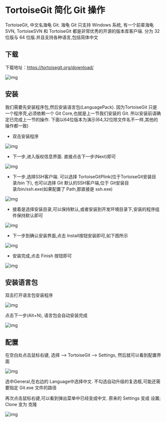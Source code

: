 # TortoiseGit 简化 Git 操作

TortoiseGit, 中文名海龟 Git. 海龟 Git 只支持 Windows 系统, 有一个前辈海龟 SVN, TortoiseSVN 和 TortoiseGit 都是非常优秀的开源的版本库客户端. 分为 32 位版与 64 位版.并且支持各种语言,包括简体中文

## 下载

下载地址：https://tortoisegit.org/download/

![img](../assets/Lusifer1511792468.png)

## 安装

我们需要先安装程序包,然后安装语言包(LanguagePack). 因为TortoiseGit 只是一个程序壳,必须依赖一个 Git Core,也就是上一节我们安装的 Git. 所以安装前请确定已完成上一节的操作. 下面以64位版本为演示(64,32位除文件名不一样,其他的操作都一致)

- 双击安装程序

![img](../assets/203_tgitWizard.png)

- 下一步,进入版权信息界面. 直接点击下一步(Next)即可

![img](../assets/204_tgit_License.png)

- 下一步,选择SSH客户端. 可以选择 TortoiseGitPlink(位于TortoiseGit安装目录/bin 下), 也可以选择 Git 默认的SSH客户端,位于 Git安装目录/bin/ssh.exe(如果配置了 Path,那直接是 ssh.exe)

![img](../assets/204_2_tgit_Network.png)

- 接着是选择安装目录,可以保持默认,或者安装到开发环境目录下,安装的程序组件保持默认即可

![img](../assets/205_tgit_dir.png)

- 下一步到确认安装界面,点击 Install按钮安装即可,如下图所示

![img](../assets/206_install_tgit.png)

- 安装完成,点击 Finish 按钮即可

![img](../assets/207_tgit_installed.png)

## 安装语言包

双击打开语言包安装程序

![img](../assets/208_LanguageWizard.png)

点击下一步(Alt+N), 语言包会自动安装完成

![img](../assets/209_LangPackFinished.png)

## 配置

在空白处点击鼠标右键, 选择 --> TortoiseGit --> Settings, 然后就可以看到配置界面

![img](../assets/Lusifer1511793790.png)

选中General,在右边的 Language中选择中文. 不勾选自动升级的复选框,可能还需要指定 Git.exe 文件的路径

再次点击鼠标右键,可以看到弹出菜单中已经变成中文. 原来的 Settings 变成 设置; Clone 变为 克隆

![img](../assets/Lusifer1511793872.png)